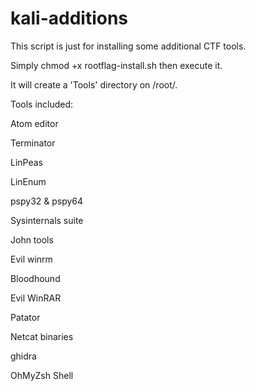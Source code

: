 # kali-additions
This script is just for installing some additional CTF tools.

Simply chmod +x rootflag-install.sh then execute it.

It will create a 'Tools' directory on /root/.

Tools included:

Atom editor

Terminator

LinPeas

LinEnum

pspy32 & pspy64

Sysinternals suite

John tools

Evil winrm

Bloodhound

Evil WinRAR

Patator

Netcat binaries

ghidra

OhMyZsh Shell
